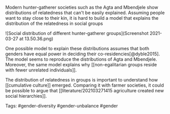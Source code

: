 Modern hunter-gatherer societies such as the Agta and Mbendjele show distributions of relatedness that can't be easily explained. Assuming people want to stay close to their kin, it is hard to build a model that explains the distribution of the relatedness in social groups

![Social distribution of different hunter-gatherer groups](Screenshot 2021-03-27 at 13.50.36.png)

One possible model to explain these distributions assumes that both genders have equal power in deciding their co-residencies[@dyble2015]. The model seems to reproduce the distributions of Agta and Mbendjele. Moreover, the same model explains why [[non-egalitarian groups reside with fewer unrelated individuals]]. 

The distribution of relatedness in groups is important to understand how [[cumulative culture]] emerged. Comparing it with farmer societies, it could be possible to argue that [[literature/202103271415 agriculture created new social hierarchies]]. 

Tags: #gender-diversity #gender-unbalance #gender